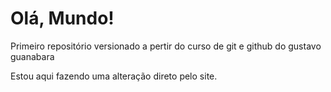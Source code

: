 # Olá, Mundo!
 Primeiro repositório versionado a pertir do curso de git e github do gustavo guanabara


 Estou aqui fazendo uma alteração direto pelo site.
